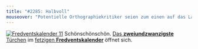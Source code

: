 ```yaml
---
title: "#2285: Halbvoll"
mouseover: "Potentielle Orthographiekritiker seien zum einen auf das Lautliche, zum anderen auf Freds übliche Rechtschreibung hingewiesen. Und darauf, dass niemand Besserwisser mag. So!"
---
```


<a href="http://www.fonflatter.de/der-fetzige-fredventskalender-2011/" title="Fredventskalender 11"><img src="http://www.fonflatter.de/adv11/fredventskalender_banner.png" alt="Fredventskalender 11" /></a>
Schönschönschön. <a href="http://www.fonflatter.de/2011/12/22/das-22-turchen" title="Fredventskalender 2011">Das <strong>zweiundzwanzigste</strong> Türchen</a> im <a href="http://www.fonflatter.de/der-fetzige-fredventskalender-2011/" title="Fredventskalender 2011">fetzigen <strong>Fredventskalender</strong></a> öffnet sich.
